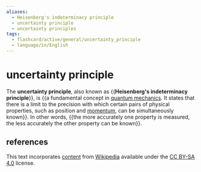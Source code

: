 ```yaml
---
aliases:
  - Heisenberg's indeterminacy principle
  - uncertainty principle
  - uncertainty principles
tags:
  - flashcard/active/general/uncertainty_principle
  - language/in/English
---
```


# uncertainty principle

The __uncertainty principle__, also known as {{__Heisenberg's indeterminacy principle__}}, is {{a fundamental concept in [quantum mechanics](quantum%20mechanics.md). It states that there is a limit to the precision with which certain pairs of physical properties, such as position and [momentum](momentum.md), can be simultaneously known}}. In other words, {{the more accurately one property is measured, the less accurately the other property can be known}}. <!--SR:!2024-10-21,59,310!2024-10-17,56,310!2024-10-04,43,290-->

## references

This text incorporates [content](https://en.wikipedia.org/wiki/uncertainty_principle) from [Wikipedia](Wikipedia.md) available under the [CC BY-SA 4.0](https://creativecommons.org/licenses/by-sa/4.0/) license.

